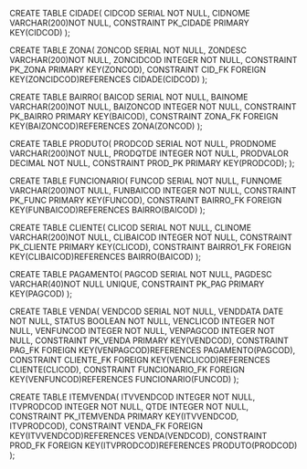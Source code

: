 CREATE TABLE CIDADE(
	CIDCOD SERIAL NOT NULL,
	CIDNOME VARCHAR(200)NOT NULL,
	CONSTRAINT PK_CIDADE PRIMARY KEY(CIDCOD)
);

CREATE TABLE ZONA(
	ZONCOD SERIAL NOT NULL,
	ZONDESC VARCHAR(200)NOT NULL,
	ZONCIDCOD INTEGER NOT NULL,
	CONSTRAINT PK_ZONA PRIMARY KEY(ZONCOD),
	CONSTRAINT CID_FK FOREIGN KEY(ZONCIDCOD)REFERENCES CIDADE(CIDCOD)
);

CREATE TABLE BAIRRO(
	BAICOD SERIAL NOT NULL,
	BAINOME VARCHAR(200)NOT NULL,
	BAIZONCOD INTEGER NOT NULL,
	CONSTRAINT PK_BAIRRO PRIMARY KEY(BAICOD),
	CONSTRAINT ZONA_FK FOREIGN KEY(BAIZONCOD)REFERENCES ZONA(ZONCOD)
);

CREATE TABLE PRODUTO(
	PRODCOD SERIAL NOT NULL,
	PRODNOME VARCHAR(200)NOT NULL,
	PRODQTDE INTEGER NOT NULL,
	PRODVALOR DECIMAL NOT NULL,
	CONSTRAINT PROD_PK PRIMARY KEY(PRODCOD);
);



CREATE TABLE FUNCIONARIO(
	FUNCOD SERIAL NOT NULL,
	FUNNOME VARCHAR(200)NOT NULL,
	FUNBAICOD INTEGER NOT NULL,
	CONSTRAINT PK_FUNC PRIMARY KEY(FUNCOD),
	CONSTRAINT BAIRRO_FK FOREIGN KEY(FUNBAICOD)REFERENCES BAIRRO(BAICOD)
);

CREATE TABLE CLIENTE(
	CLICOD SERIAL NOT NULL,
	CLINOME VARCHAR(200)NOT NULL,
	CLIBAICOD INTEGER NOT NULL,
	CONSTRAINT PK_CLIENTE PRIMARY KEY(CLICOD),
	CONSTRAINT BAIRRO1_FK FOREIGN KEY(CLIBAICOD)REFERENCES BAIRRO(BAICOD)
);

CREATE TABLE PAGAMENTO(
	PAGCOD SERIAL NOT NULL,
	PAGDESC VARCHAR(40)NOT NULL UNIQUE,
	CONSTRAINT PK_PAG PRIMARY KEY(PAGCOD)
);

CREATE TABLE VENDA(
	VENDCOD SERIAL NOT NULL,
	VENDDATA DATE NOT NULL,
	STATUS BOOLEAN NOT NULL,
	VENCLICOD INTEGER NOT NULL,
	VENFUNCOD INTEGER NOT NULL,
	VENPAGCOD INTEGER NOT NULL,
	CONSTRAINT PK_VENDA PRIMARY KEY(VENDCOD),
	CONSTRAINT PAG_FK FOREIGN KEY(VENPAGCOD)REFERENCES PAGAMENTO(PAGCOD),
	CONSTRAINT CLIENTE_FK FOREIGN KEY(VENCLICOD)REFERENCES CLIENTE(CLICOD),
	CONSTRAINT FUNCIONARIO_FK FOREIGN KEY(VENFUNCOD)REFERENCES FUNCIONARIO(FUNCOD)
);

CREATE TABLE ITEMVENDA(
	ITVVENDCOD INTEGER NOT NULL,
	ITVPRODCOD INTEGER NOT NULL,
	QTDE INTEGER NOT NULL,
	CONSTRAINT PK_ITEMVENDA PRIMARY KEY(ITVVENDCOD, ITVPRODCOD),
	CONSTRAINT VENDA_FK FOREIGN KEY(ITVVENDCOD)REFERENCES VENDA(VENDCOD),
	CONSTRAINT PROD_FK FOREIGN KEY(ITVPRODCOD)REFERENCES PRODUTO(PRODCOD)
);
